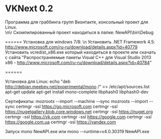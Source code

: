 VKNext 0.2
======
Программа для граббинга групп Вконтакте, консольный проект для Linux.<br>\n\r
Скомпилированный проект находиться в папке: NewAPI\bin\Debug

======
Установка для windows 7/8: \n
Установить .NET Framework 4.5: http://www.microsoft.com/ru-ru/download/details.aspx?id=40779
Установить vcredist_x86.exe который находиться в проекте или скачать с сайта "Распространяемые пакеты Visual C++ для Visual Studio 2013 x86 - http://www.microsoft.com/ru-ru/download/details.aspx?id=40784"

======

Установка для Linux:
echo "deb http://debian.meebey.net/experimental/mono /" >> /etc/apt/sources.list
apt-get update
apt-get install mono-complete libphash0 libphash0-dev

Сертификаты:
mozroots --import --machine --sync
mozroots --import --sync
certmgr -ssl https://go.microsoft.com
certmgr -ssl https://nugetgallery.blob.core.windows.net
certmgr -ssl https://nuget.org
certmgr -ssl https://vk.com
certmgr -ssl https://google.com
certmgr -ssl https://google.com.ua
certmgr -ssl https://yandex.com

Запуск
mono NewAPI.exe или mono --runtime=v4.0.30319 NewAPI.exe

